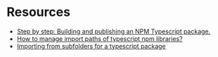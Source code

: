 
# Resources
- [Step by step: Building and publishing an NPM Typescript package.](https://itnext.io/step-by-step-building-and-publishing-an-npm-typescript-package-44fe7164964c)
- [How to manage import paths of typescript npm libraries?](https://www.reddit.com/r/typescript/comments/6bc8bw/how_to_manage_import_paths_of_typescript_npm/)
- [Importing from subfolders for a typescript package](https://www.py4u.net/discuss/301513)